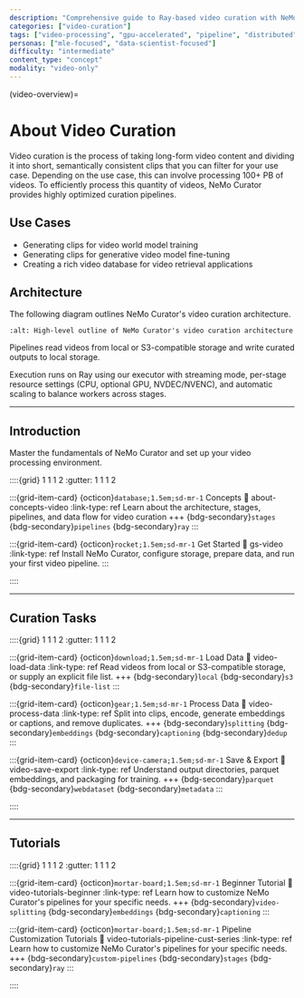 ```yaml
---
description: "Comprehensive guide to Ray-based video curation with NeMo Curator including splitting and deduplication pipelines for large-scale processing"
categories: ["video-curation"]
tags: ["video-processing", "gpu-accelerated", "pipeline", "distributed", "ray", "splitting", "deduplication", "autoscaling"]
personas: ["mle-focused", "data-scientist-focused"]
difficulty: "intermediate"
content_type: "concept"
modality: "video-only"
---
```


(video-overview)=

# About Video Curation

Video curation is the process of taking long-form video content and dividing it into short, semantically consistent clips that you can filter for your use case.
Depending on the use case, this can involve processing 100+ PB of videos.
To efficiently process this quantity of videos, NeMo Curator provides highly optimized curation pipelines.

## Use Cases

* Generating clips for video world model training
* Generating clips for generative video model fine-tuning
* Creating a rich video database for video retrieval applications

## Architecture

The following diagram outlines NeMo Curator's video curation architecture.

```{image} ../about/concepts/video/_images/video-pipeline-diagram.png
:alt: High-level outline of NeMo Curator's video curation architecture
```

Pipelines read videos from local or S3-compatible storage and write curated outputs to local storage.

Execution runs on Ray using our executor with streaming mode, per-stage resource settings (CPU, optional GPU, NVDEC/NVENC), and automatic scaling to balance workers across stages.

---

## Introduction

Master the fundamentals of NeMo Curator and set up your video processing environment.

::::{grid} 1 1 1 2
:gutter: 1 1 1 2

:::{grid-item-card} {octicon}`database;1.5em;sd-mr-1` Concepts
:link: about-concepts-video
:link-type: ref
Learn about the architecture, stages, pipelines, and data flow for video curation
+++
{bdg-secondary}`stages`
{bdg-secondary}`pipelines`
{bdg-secondary}`ray`
:::

:::{grid-item-card} {octicon}`rocket;1.5em;sd-mr-1` Get Started
:link: gs-video
:link-type: ref
Install NeMo Curator, configure storage, prepare data, and run your first video pipeline.
:::

::::

---

## Curation Tasks

::::{grid} 1 1 1 2
:gutter: 1 1 1 2

:::{grid-item-card} {octicon}`download;1.5em;sd-mr-1` Load Data
:link: video-load-data
:link-type: ref
Read videos from local or S3-compatible storage, or supply an explicit file list.
+++
{bdg-secondary}`local`
{bdg-secondary}`s3`
{bdg-secondary}`file-list`
:::

:::{grid-item-card} {octicon}`gear;1.5em;sd-mr-1` Process Data
:link: video-process-data
:link-type: ref
Split into clips, encode, generate embeddings or captions, and remove duplicates.
+++
{bdg-secondary}`splitting`
{bdg-secondary}`embeddings`
{bdg-secondary}`captioning`
{bdg-secondary}`dedup`
:::

:::{grid-item-card} {octicon}`device-camera;1.5em;sd-mr-1` Save & Export
:link: video-save-export
:link-type: ref
Understand output directories, parquet embeddings, and packaging for training.
+++
{bdg-secondary}`parquet`
{bdg-secondary}`webdataset`
{bdg-secondary}`metadata`
:::

::::

---

## Tutorials

::::{grid} 1 1 1 2
:gutter: 1 1 1 2

:::{grid-item-card} {octicon}`mortar-board;1.5em;sd-mr-1` Beginner Tutorial
:link: video-tutorials-beginner
:link-type: ref
Learn how to customize NeMo Curator's pipelines for your specific needs.
+++
{bdg-secondary}`video-splitting`
{bdg-secondary}`embeddings`
{bdg-secondary}`captioning`
:::

:::{grid-item-card} {octicon}`mortar-board;1.5em;sd-mr-1` Pipeline Customization Tutorials
:link: video-tutorials-pipeline-cust-series
:link-type: ref
Learn how to customize NeMo Curator's pipelines for your specific needs.
+++
{bdg-secondary}`custom-pipelines`
{bdg-secondary}`stages`
{bdg-secondary}`ray`
:::

::::
